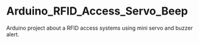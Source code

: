 Arduino_RFID_Access_Servo_Beep
==============================

Arduino project about a RFID access systems using mini servo and buzzer alert.
